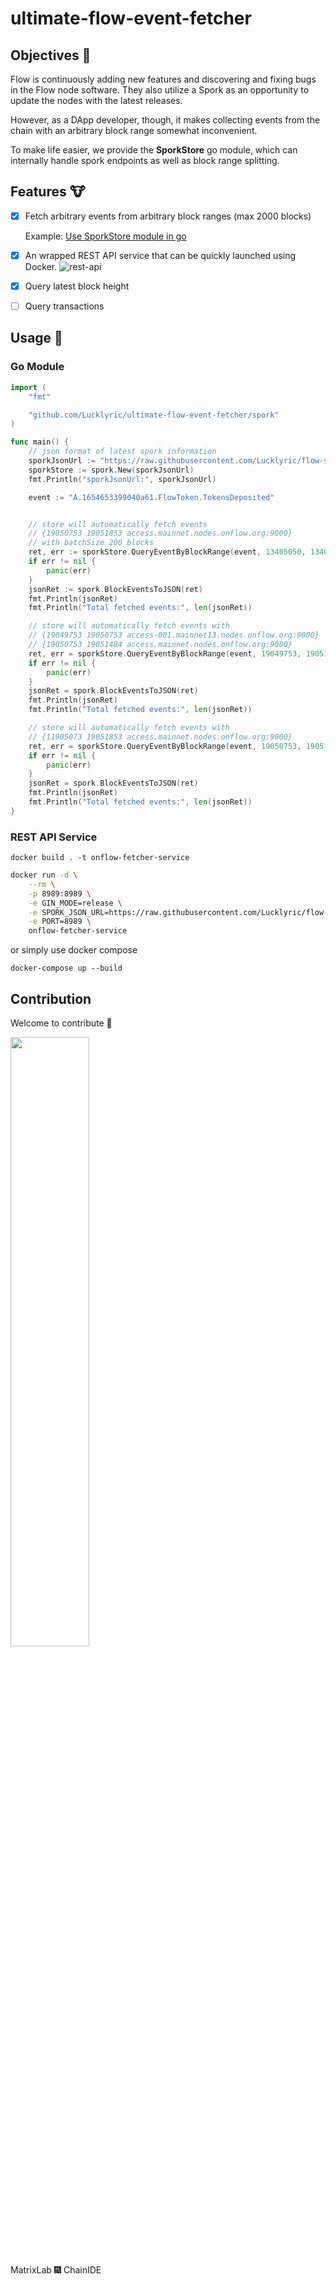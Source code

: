 # ultimate-flow-event-fetcher

## Objectives 🐯
Flow is continuously adding new features and discovering and fixing bugs in the Flow node software. They also utilize a Spork as an opportunity to update the nodes with the latest releases.

However, as a DApp developer, though, it makes collecting events from the chain with an arbitrary block range somewhat inconvenient.

To make life easier, we provide the **SporkStore** go module, which can internally handle spork endpoints as well as block range splitting.

## Features 🐮

- [x] Fetch arbitrary events from arbitrary block ranges (max 2000 blocks)

     Example: [Use SporkStore module in go](./example/main.go)

- [x] An wrapped REST API service that can be quickly launched using Docker.
    ![rest-api](./images/res-api.png)

- [x] Query latest block height
- [ ] Query transactions

## Usage 👀

### Go Module

```go
import (
	"fmt"

	"github.com/Lucklyric/ultimate-flow-event-fetcher/spork"
)

func main() {
    // json format of latest spork information
	sporkJsonUrl := "https://raw.githubusercontent.com/Lucklyric/flow-spork-info/main/spork.json"
	sporkStore := spork.New(sporkJsonUrl)
	fmt.Println("sporkJsonUrl:", sporkJsonUrl)

	event := "A.1654653399040a61.FlowToken.TokensDeposited"


    // store will automatically fetch events
    // {19050753 19051853 access.mainnet.nodes.onflow.org:9000}
    // with batchSize 200 blocks
	ret, err := sporkStore.QueryEventByBlockRange(event, 13405050, 13405100)
	if err != nil {
		panic(err)
	}
	jsonRet := spork.BlockEventsToJSON(ret)
	fmt.Println(jsonRet)
	fmt.Println("Total fetched events:", len(jsonRet))

    // store will automatically fetch events with
    // {19049753 19050753 access-001.mainnet13.nodes.onflow.org:9000}
    // {19050753 19051484 access.mainnet.nodes.onflow.org:9000}
	ret, err = sporkStore.QueryEventByBlockRange(event, 19049753, 19051484)
	if err != nil {
		panic(err)
	}
	jsonRet = spork.BlockEventsToJSON(ret)
	fmt.Println(jsonRet)
	fmt.Println("Total fetched events:", len(jsonRet))

    // store will automatically fetch events with
    // {11905073 19051853 access.mainnet.nodes.onflow.org:9000}
	ret, err = sporkStore.QueryEventByBlockRange(event, 19050753, 19051853)
	if err != nil {
		panic(err)
	}
	jsonRet = spork.BlockEventsToJSON(ret)
	fmt.Println(jsonRet)
	fmt.Println("Total fetched events:", len(jsonRet))
}

```

### REST API Service

```shell
docker build . -t onflow-fetcher-service
```

```bash
docker run -d \
    --rm \
    -p 8989:8989 \
    -e GIN_MODE=release \
    -e SPORK_JSON_URL=https://raw.githubusercontent.com/Lucklyric/flow-spork-info/main/spork.json \
    -e PORT=8989 \
    onflow-fetcher-service
```

or simply use docker compose

```
docker-compose up --build
```

## Contribution
Welcome to contribute 💌

<p align="left">
  <img width="50%" src="./images/cid-matrix.logo.png">
</p>
MatrixLab 🎆 ChainIDE
